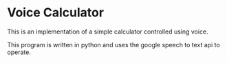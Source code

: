 # Voice Calculator
This is an implementation of a simple calculator controlled using voice.

This program is written in python and uses the google speech to text api to operate.
